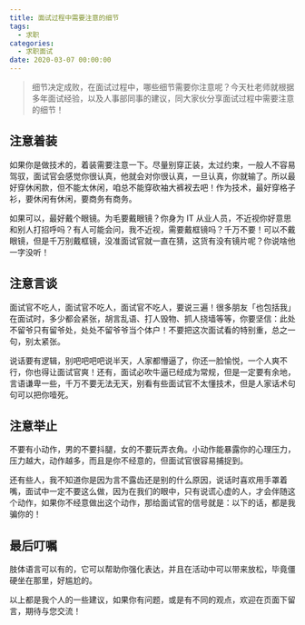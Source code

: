 ```yaml
---
title: 面试过程中需要注意的细节
tags:
  - 求职
categories:
  - 求职面试
date: 2020-03-07 00:00:00
---
```


> 细节决定成败，在面试过程中，哪些细节需要你注意呢？今天杜老师就根据多年面试经验，以及人事部同事的建议，同大家伙分享面试过程中需要注意的细节！

<!-- more -->

## 注意着装

如果你是做技术的，着装需要注意一下。尽量别穿正装，太过约束，一般人不容易驾驭，面试官会感觉你很认真，他就会对你很认真，一旦认真，你就输了。所以最好穿休闲款，但不能太休闲，咱总不能穿砍袖大裤衩去吧！作为技术，最好穿格子衫，要休闲有休闲，要商务有商务。

如果可以，最好戴个眼镜。为毛要戴眼镜？你身为 IT 从业人员，不近视你好意思和别人打招呼吗？有人可能会问，我不近视，需要戴框镜吗？千万不要！可以不戴眼镜，但是千万别戴框镜，没准面试官就一直在猜，这货有没有镜片呢？你说啥他一字没听！

## 注意言谈

面试官不吃人，面试官不吃人，面试官不吃人，要说三遍！很多朋友「也包括我」在面试时，多少都会紧张，胡言乱语、打人毁物、抓人挠墙等等，你要坚信：此处不留爷只有留爷处，处处不留爷爷当个体户！不要把这次面试看的特别重，总之一句，别太紧张。

说话要有逻辑，别吧吧吧吧说半天，人家都懵逼了，你还一脸愉悦，一个人爽不行，你也得让面试官爽！还有，面试必吹牛逼已经成为常规，但是一定要有余地，言语谦卑一些，千万不要无法无天，别看有些面试官不太懂技术，但是人家话术句句可以把你噎死。


## 注意举止

不要有小动作，男的不要抖腿，女的不要玩弄衣角。小动作能暴露你的心理压力，压力越大，动作越多，而且是你不经意的，但面试官很容易捕捉到。

还有些人，我不知道你是因为言不露齿还是别的什么原因，说话时喜欢用手罩着嘴，面试中一定不要这么做，因为在我们的眼中，只有说谎心虚的人，才会伴随这个动作，如果你不经意做出这个动作，那给面试官的信号就是：以下的话，都是我骗你的！

## 最后叮嘱

肢体语言可以有的，它可以帮助你强化表达，并且在活动中可以带来放松，毕竟僵硬坐在那里，好尴尬的。

以上都是我个人的一些建议，如果你有问题，或是有不同的观点，欢迎在页面下留言，期待与您交流！